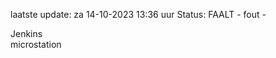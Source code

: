 laatste update: 
za 14-10-2023 13:36   uur 
Status: FAALT - fout - 
<div class="service R">Jenkins</div><div class="service Y">microstation</div>